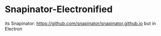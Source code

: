 # Snapinator-Electronified
its Snapinator: https://github.com/snapinator/snapinator.github.io but in Electron
